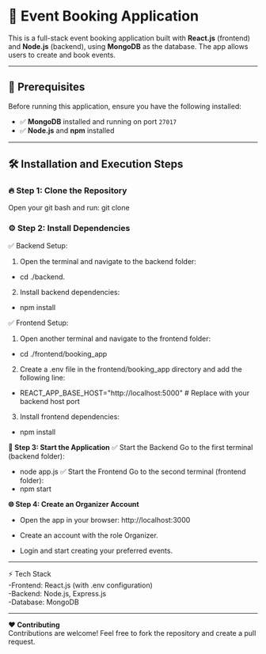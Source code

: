 # 🌟 **Event Booking Application**

This is a full-stack event booking application built with **React.js** (frontend) and **Node.js** (backend), using **MongoDB** as the database. The app allows users to create and book events. 

---

## 🚀 **Prerequisites**
Before running this application, ensure you have the following installed:
- ✅ **MongoDB** installed and running on port `27017`
- ✅ **Node.js** and **npm** installed

---

## 🛠️ **Installation and Execution Steps**

### 🔥 **Step 1: Clone the Repository**
Open your git bash and run:
git clone <repository-url>

### ⚙️ **Step 2: Install Dependencies**
✅ Backend Setup:
1. Open the terminal and navigate to the backend folder: 
- cd ./backend.  
2. Install backend dependencies:
- npm install  

✅ Frontend Setup:  
1. Open another terminal and navigate to the frontend folder:  
- cd ./frontend/booking_app  
2. Create a .env file in the frontend/booking_app directory and add the following line:  
- REACT_APP_BASE_HOST="http://localhost:5000"   # Replace with your backend host port  
3. Install frontend dependencies:  
- npm install

**🚀 Step 3: Start the Application**
✅ Start the Backend Go to the first terminal (backend folder):
- node app.js
✅ Start the Frontend Go to the second terminal (frontend folder):
- npm start

**🌐 Step 4: Create an Organizer Account**  
- Open the app in your browser: http://localhost:3000

- Create an account with the role Organizer.

- Login and start creating your preferred events.


------
⚡ Tech Stack  
-Frontend: React.js (with .env configuration)  
-Backend: Node.js, Express.js  
-Database: MongoDB  

------

**❤️ Contributing**  
Contributions are welcome! Feel free to fork the repository and create a pull request.






